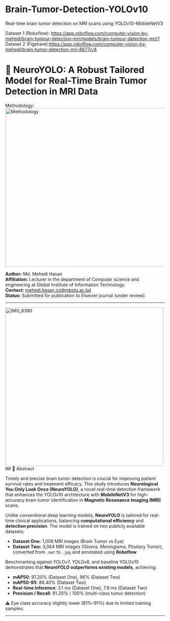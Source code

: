 # Brain-Tumor-Detection-YOLOv10
Real-time brain tumor detection on MRI scans using YOLOv10-MobileNetV3

Dataset 1 (Roboflow): https://app.roboflow.com/computer-vision-by-mehedi/brain-tumour-detection-mri/models/brain-tumour-detection-mri/1
Dataset 2 (Figshare):https://app.roboflow.com/computer-vision-by-mehedi/brain-tumor-detection-mri-6677c/4

# 🧠 NeuroYOLO: A Robust Tailored Model for Real-Time Brain Tumor Detection in MRI Data
Methodology:
<img width="700" height="500" alt="Methodology" src="https://github.com/user-attachments/assets/36b0ee3b-afa0-42d9-a8f6-114e3806e1da" />

**Author:** Md. Mehedi Hasan  
**Affiliation:** Lecturer in the department of Computer science and engineering at Global Institute of Information Technology.  
**Contact:** mehedi.hasan.ict@mbstu.ac.bd  
**Status:** Submitted for publication to Elsevier journal (under review).

---
<img width="500" height="500" alt="IMG_6390" src="https://github.com/user-attachments/assets/cd3ad94b-231e-4c13-90e5-da7de905868f" />
## 📝 Abstract

Timely and precise brain tumor detection is crucial for improving patient survival rates and treatment efficacy. This study introduces **Neurological You Only Look Once (NeuroYOLO)**, a novel real-time detection framework that enhances the YOLOv10 architecture with **MobileNetV3** for high-accuracy brain tumor identification in **Magnetic Resonance Imaging (MRI)** scans.

Unlike conventional deep learning models, **NeuroYOLO** is tailored for real-time clinical applications, balancing **computational efficiency** and **detection precision**. The model is trained on two publicly available datasets:

- **Dataset One:** 1,008 MRI images (Brain Tumor vs Eye)
- **Dataset Two:** 3,064 MRI images (Glioma, Meningioma, Pituitary Tumor), converted from `.mat` to `.jpg` and annotated using **Roboflow**

Benchmarking against YOLOv7, YOLOv8, and baseline YOLOv10 demonstrates that **NeuroYOLO outperforms existing models**, achieving:
- **mAP50**: 97.20% (Dataset One), 96% (Dataset Two)
- **mAP50-95**: 86.40% (Dataset Two)
- **Real-time inference**: 3.1 ms (Dataset One), 7.9 ms (Dataset Two)
- **Precision / Recall**: 91.20% / 100% (multi-class tumor detection)

⚠️ Eye class accuracy slightly lower (81%–91%) due to limited training samples.

---

